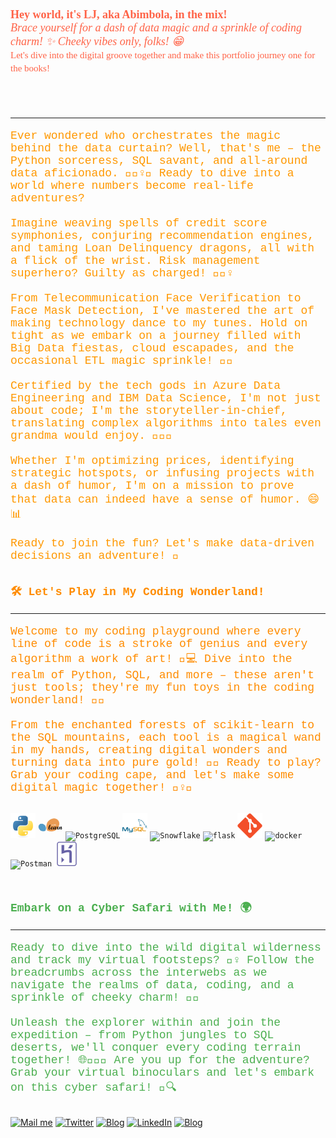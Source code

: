 <span style="color: #FF6347; font-family: 'Comic Sans MS', cursive; font-size: 18px;">
    <strong>Hey world, it's LJ, aka Abimbola, in the mix! 👋🏾</strong>
    <br>
    <em>Brace yourself for a dash of data magic and a sprinkle of coding charm! ✨ Cheeky vibes only, folks! 😁</em>
    <br>
    <small>Let's dive into the digital groove together and make this portfolio journey one for the books! 🚀</small>
</span>
<br>
<br>


<br>
<br>


<span style="color: #FF9800; font-family: 'Courier New'; font-size: 18px;">
    <!--<strong>Unveiling the Data Maestro!</strong> -->
    <hr>
    Ever wondered who orchestrates the magic behind the data curtain? Well, that's me – the Python sorceress, SQL savant, and all-around data aficionado. 🧙🏾‍♀️✨ Ready to dive into a world where numbers become real-life adventures?
    <br><br>
    Imagine weaving spells of credit score symphonies, conjuring recommendation engines, and taming Loan Delinquency dragons, all with a flick of the wrist. Risk management superhero? Guilty as charged! 🦸🏾‍♀️
    <br><br>
    From Telecommunication Face Verification to Face Mask Detection, I've mastered the art of making technology dance to my tunes. Hold on tight as we embark on a journey filled with Big Data fiestas, cloud escapades, and the occasional ETL magic sprinkle! 🚀💫
    <br><br>
    Certified by the tech gods in Azure Data Engineering and IBM Data Science, I'm not just about code; I'm the storyteller-in-chief, translating complex algorithms into tales even grandma would enjoy. 💬👵🏾
    <br><br>
    Whether I'm optimizing prices, identifying strategic hotspots, or infusing projects with a dash of humor, I'm on a mission to prove that data can indeed have a sense of humor. 😄📊 
    <br> <br>
    Ready to join the fun? Let's make data-driven decisions an adventure! 🌟
</span>
<br>
<br>
<br>
<span style="color: #FF8C00; font-family: 'Courier New', monospace; font-size: 18px;">
    <strong>🛠 Let's Play in My Coding Wonderland!</strong>
    <hr>
    Welcome to my coding playground where every line of code is a stroke of genius and every algorithm a work of art! 🎨💻 Dive into the realm of Python, SQL, and more – these aren't just tools; they're my fun toys in the coding wonderland! 🚀✨
    <br><br>
    From the enchanted forests of scikit-learn to the SQL mountains, each tool is a magical wand in my hands, creating digital wonders and turning data into pure gold! 💫✨ Ready to play? Grab your coding cape, and let's make some digital magic together! 🧙‍♀️✨
</span>
<br>
<br>

<code><img height="40" src="https://raw.githubusercontent.com/devicons/devicon/master/icons/python/python-original.svg" title="python"></code>
<code><img height="40" src="https://raw.githubusercontent.com/github/explore/80688e429a7d4ef2fca1e82350fe8e3517d3494d/topics/scikit-learn/scikit-learn.png" title="sklearn"></code>
<code><img height="40" src="https://www.vectorlogo.zone/logos/postgresql/postgresql-icon.svg" title="PostgreSQL"></code>
<code><img height="40" src="https://raw.githubusercontent.com/devicons/devicon/master/icons/mysql/mysql-original-wordmark.svg" title="mysql"></code>
<code><img height="40" src="https://www.vectorlogo.zone/logos/snowflake/snowflake-icon.svg" title="Snowflake"></code>
<code><img height="40" src="https://www.vectorlogo.zone/logos/pocoo_flask/pocoo_flask-icon.svg" title="flask"></code>
<code><img height="40" src="https://raw.githubusercontent.com/devicons/devicon/master/icons/git/git-original.svg" title="git"></code>
<code><img height="40" src="https://www.vectorlogo.zone/logos/docker/docker-icon.svg" title="docker"></code>
<code><img height="40" src="https://www.vectorlogo.zone/logos/getpostman/getpostman-icon.svg" title="Postman"></code>
<code><img height="40" src="https://raw.githubusercontent.com/devicons/devicon/master/icons/heroku/heroku-original.svg" title="heroku"></code>
<br>
<br>
<br>

<span style="color: #4CAF50; font-family: 'Courier New'; font-size: 18px;">
    <strong>Embark on a Cyber Safari with Me! 🌍</strong>
    <hr>
    Ready to dive into the wild digital wilderness and track my virtual footsteps? 🕵️‍♀️ Follow the breadcrumbs across the interwebs as we navigate the realms of data, coding, and a sprinkle of cheeky charm! 🚀✨
    <br><br>
    Unleash the explorer within and join the expedition – from Python jungles to SQL deserts, we'll conquer every coding terrain together! 🌐👩🏾‍💻 Are you up for the adventure? Grab your virtual binoculars and let's embark on this cyber safari! 🧭🔍
</span>
<br>
<br>

[![Mail me](https://img.shields.io/badge/abimbolamuritala65@gmail.com-c0392b?style=flat&logo=gmail&logoColor=white)](abimbolamuritala65@gmail.com)
[![Twitter](https://img.shields.io/badge/@bimbomuri-00ACEE?style=flat&logo=twitter&logoColor=white)](https://twitter.com/bimbomuri)
[![Blog](https://img.shields.io/badge/Medium-black?style=flat&logo=Medium&logoColor=white)](https://bimbomuri.medium.com/)
[![LinkedIn](https://img.shields.io/badge/LinkedIn-0077B5?style=flat&logo=linkedin&logoColor=white)](https://www.linkedin.com/in/abimbola-muritala-abb6b3149/)
[![Blog](https://img.shields.io/badge/Portfolio-black?style=flat&logo=Web&logoColor=white)](https://github.com/bimbomuri)
